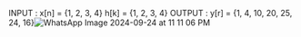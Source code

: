 INPUT :
x[n] = {1, 2, 3, 4}
h[k] = {1, 2, 3, 4}
OUTPUT : y[r] = {1, 4, 10, 20, 25, 24, 16}![WhatsApp Image 2024-09-24 at 11 11 06 PM](https://github.com/user-attachments/assets/35cdf298-3f98-43fa-ba40-f522bf23799b)
